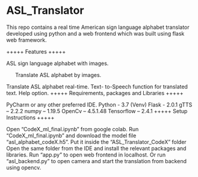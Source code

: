 # ASL_Translator
This repo contains a real time American sign language alphabet translator developed using python and a web frontend which was built using flask web framework.

+++++ Features +++++

ASL sign language alphabet with images.
<ul>Translate ASL alphabet by images.</ul>
Translate ASL alphabet real-time.
Text- to-Speech function for translated text.
Help option.
+++++ Requirements, packages and Libraries +++++

PyCharm or any other preferred IDE.
Python - 3.7 (Venv)
Flask - 2.0.1
gTTS – 2.2.2
numpy – 1.19.5
OpenCv – 4.5.1.48
Tensorflow – 2.4.1
+++++ Setup Instructions +++++


Open “CodeX_ml_final.ipynb” from google colab.
Run “CodeX_ml_final.ipynb” and download the model file “asl_alphabet_codeX.h5”.
Put it inside the “ASL_Translator_CodeX” folder
Open the same folder from the IDE and install the relevant packages and libraries.
Run “app.py” to open web frontend in localhost.
Or run “asl_backend.py” to open camera and start the translation from backend using opencv.
